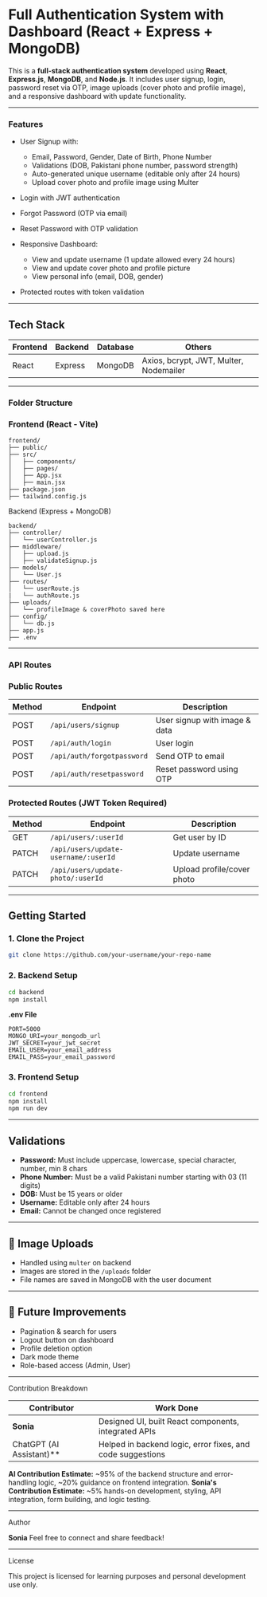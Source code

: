 # Full Authentication System with Dashboard (React + Express + MongoDB)

This is a **full-stack authentication system** developed using **React**, **Express.js**, **MongoDB**, and **Node.js**. It includes user signup, login, password reset via OTP, image uploads (cover photo and profile image), and a responsive dashboard with update functionality.

---

### Features

* User Signup with:

  * Email, Password, Gender, Date of Birth, Phone Number
  * Validations (DOB, Pakistani phone number, password strength)
  * Auto-generated unique username (editable only after 24 hours)
  * Upload cover photo and profile image using Multer

* Login with JWT authentication

* Forgot Password (OTP via email)

* Reset Password with OTP validation

* Responsive Dashboard:

  * View and update username (1 update allowed every 24 hours)
  * View and update cover photo and profile picture
  * View personal info (email, DOB, gender)

* Protected routes with token validation

---

## Tech Stack

| Frontend | Backend | Database | Others                                 |
| -------- | ------- | -------- | -------------------------------------- |
| React    | Express | MongoDB  | Axios, bcrypt, JWT, Multer, Nodemailer |

---

### Folder Structure

### Frontend (React - Vite)

```
frontend/
├── public/
├── src/
│   ├── components/
│   ├── pages/
│   ├── App.jsx
│   ├── main.jsx
├── package.json
├── tailwind.config.js
```

Backend (Express + MongoDB)

```
backend/
├── controller/
│   └── userController.js
├── middleware/
│   ├── upload.js
│   ├── validateSignup.js
├── models/
│   └── User.js
├── routes/
│   └── userRoute.js
|   └── authRoute.js
├── uploads/
│   └── profileImage & coverPhoto saved here
├── config/
│   └── db.js
├── app.js
├── .env
```

---

### API Routes

### Public Routes

| Method | Endpoint                   | Description                   |
| ------ | -------------------------- | ----------------------------- |
| POST   | `/api/users/signup`        | User signup with image & data |
| POST   | `/api/auth/login`          | User login                    |
| POST   | `/api/auth/forgotpassword` | Send OTP to email             |
| POST   | `/api/auth/resetpassword`  | Reset password using OTP      |

### Protected Routes (JWT Token Required)

| Method | Endpoint                             | Description                |
| ------ | ------------------------------------ | -------------------------- |
| GET    | `/api/users/:userId`                 | Get user by ID             |
| PATCH  | `/api/users/update-username/:userId` | Update username            |
| PATCH  | `/api/users/update-photo/:userId`    | Upload profile/cover photo |

---

## Getting Started

### 1. Clone the Project

```bash
git clone https://github.com/your-username/your-repo-name
```

### 2. Backend Setup

```bash
cd backend
npm install
```

**.env File**

```
PORT=5000
MONGO_URI=your_mongodb_url
JWT_SECRET=your_jwt_secret
EMAIL_USER=your_email_address
EMAIL_PASS=your_email_password
```

### 3. Frontend Setup

```bash
cd frontend
npm install
npm run dev
```

---

##  Validations

* **Password:** Must include uppercase, lowercase, special character, number, min 8 chars
* **Phone Number:** Must be a valid Pakistani number starting with 03 (11 digits)
* **DOB:** Must be 15 years or older
* **Username:** Editable only after 24 hours
* **Email:** Cannot be changed once registered

---

## 📸 Image Uploads

* Handled using `multer` on backend
* Images are stored in the `/uploads` folder
* File names are saved in MongoDB with the user document

---

## 📌 Future Improvements

* Pagination & search for users
* Logout button on dashboard
* Profile deletion option
* Dark mode theme
* Role-based access (Admin, User)

---

Contribution Breakdown

| Contributor                | Work Done                                                  |
| -------------------------- | ---------------------------------------------------------- |
| **Sonia**                  | Designed UI, built React components, integrated APIs       |
| ChatGPT (AI Assistant)** | Helped in backend logic, error fixes, and code suggestions |

**AI Contribution Estimate:** \~95% of the backend structure and error-handling logic, \~20% guidance on frontend integration.
**Sonia's Contribution Estimate:** \~5% hands-on development, styling, API integration, form building, and logic testing.

---

Author

**Sonia**
Feel free to connect and share feedback!

---

License

This project is licensed for learning purposes and personal development use only.
